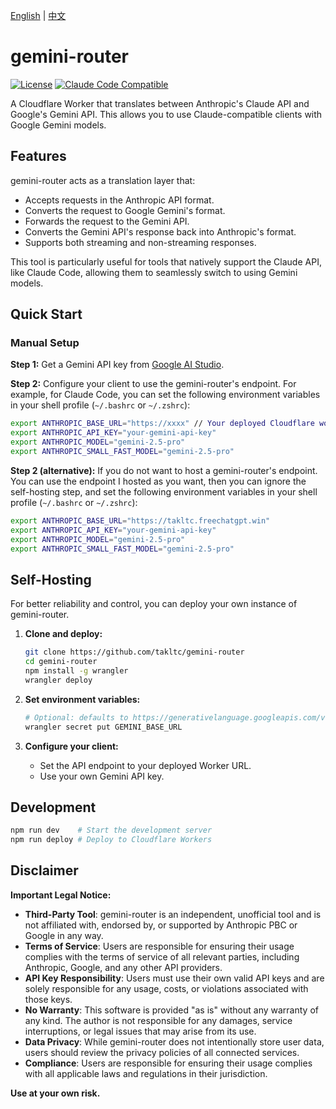 [English](./README.md) | [中文](./README.zh-CN.md)

# gemini-router

[![License](https://img.shields.io/badge/License-Apache_2.0-yellow.svg)](https://opensource.org/licenses/Apache-2.0)
[![Claude Code Compatible](https://img.shields.io/badge/Claude%20Code-Compatible-blue)](https://claude.ai/code)

A Cloudflare Worker that translates between Anthropic's Claude API and Google's Gemini API. This allows you to use Claude-compatible clients with Google Gemini models.

## Features

gemini-router acts as a translation layer that:
- Accepts requests in the Anthropic API format.
- Converts the request to Google Gemini's format.
- Forwards the request to the Gemini API.
- Converts the Gemini API's response back into Anthropic's format.
- Supports both streaming and non-streaming responses.

This tool is particularly useful for tools that natively support the Claude API, like Claude Code, allowing them to seamlessly switch to using Gemini models.

## Quick Start

### Manual Setup

**Step 1:** Get a Gemini API key from [Google AI Studio](https://aistudio.google.com/app/apikey).

**Step 2:** Configure your client to use the gemini-router's endpoint. For example, for Claude Code, you can set the following environment variables in your shell profile (`~/.bashrc` or `~/.zshrc`):

```bash
export ANTHROPIC_BASE_URL="https://xxxx" // Your deployed Cloudflare worker instance address
export ANTHROPIC_API_KEY="your-gemini-api-key"
export ANTHROPIC_MODEL="gemini-2.5-pro"
export ANTHROPIC_SMALL_FAST_MODEL="gemini-2.5-pro"
```

**Step 2 (alternative):** If you do not want to host a gemini-router's endpoint. You can use the endpoint I hosted as you want, then you can ignore the self-hosting step,  and set the following environment variables in your shell profile (`~/.bashrc` or `~/.zshrc`):

```bash
export ANTHROPIC_BASE_URL="https://takltc.freechatgpt.win"
export ANTHROPIC_API_KEY="your-gemini-api-key"
export ANTHROPIC_MODEL="gemini-2.5-pro"
export ANTHROPIC_SMALL_FAST_MODEL="gemini-2.5-pro"
```

## Self-Hosting

For better reliability and control, you can deploy your own instance of gemini-router.

1. **Clone and deploy:**
   ```bash
   git clone https://github.com/takltc/gemini-router
   cd gemini-router
   npm install -g wrangler
   wrangler deploy
   ```

2. **Set environment variables:**
   
   ```bash
   # Optional: defaults to https://generativelanguage.googleapis.com/v1beta
   wrangler secret put GEMINI_BASE_URL
   ```
   
3. **Configure your client:**
   - Set the API endpoint to your deployed Worker URL.
   - Use your own Gemini API key.

## Development

```bash
npm run dev    # Start the development server
npm run deploy # Deploy to Cloudflare Workers
```

## Disclaimer

**Important Legal Notice:**

- **Third-Party Tool**: gemini-router is an independent, unofficial tool and is not affiliated with, endorsed by, or supported by Anthropic PBC or Google in any way.
- **Terms of Service**: Users are responsible for ensuring their usage complies with the terms of service of all relevant parties, including Anthropic, Google, and any other API providers.
- **API Key Responsibility**: Users must use their own valid API keys and are solely responsible for any usage, costs, or violations associated with those keys.
- **No Warranty**: This software is provided "as is" without any warranty of any kind. The author is not responsible for any damages, service interruptions, or legal issues that may arise from its use.
- **Data Privacy**: While gemini-router does not intentionally store user data, users should review the privacy policies of all connected services.
- **Compliance**: Users are responsible for ensuring their usage complies with all applicable laws and regulations in their jurisdiction.

**Use at your own risk.**
